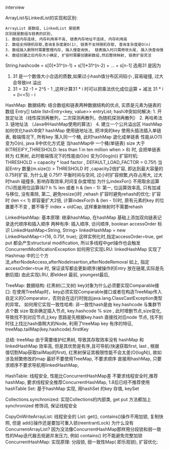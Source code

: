 interview

ArrayList与LinkedList的实现和区别:

    ArrayList 是数组, LinkedList 是链表
    区别就是数组与链表的区别,
    1. 数组内存连续, 内存利用率不高, 链表内存地址不连续, 内存利用高
    2. 数组支持随机存取,查询复杂度是O(1), 链表不支持随机存取, 查询复杂度是O(n)
    3. 数组插入删除时需要整理内存, 插入慢查询快,  链表插入时只需修改头尾, 插入快查询慢
    4. 数组创建之后内存大小确定, 扩容时需要创建新数组,然后整体映射, 链表扩容灵活

String.hashcode = s[0]*31^(n-1) + s[1]*31^(n-2) + ... + s[n-1]
选用31 是因为
1. 31 是一个数值大小合适的质数,如果过小hash值分布区间较小 ,容易碰撞, 过大会导致int 溢出
2. 31 = 32 -1 = 2^5 - 1 ,这样计算31 * i 时可以把乘法优化成位运算 + 减法 31 * i =  (i<<5) - i

HashMap:
    数据结构:
        结合数组和链表两种数据结构的优点, 实质是元素为链表的数组
        Entry[] table
        lIst<Entry<key, value>> entryList;
    hash冲突如何解决:
        1. 开放定址法（线性探测再散列，二次探测再散列，伪随机探测再散列）
        2. 再哈希法
        3. 链地址法   （Java中HashMap使用的算法）
        4. 建立一个公共溢出区
    HashMap如何优化hash冲突?
        hashMap 使用链地址法, 把冲突的key 使用头插法插入单链表, 极端情况下, 所有key 落入同一个桶, 此时hashMap 退化成单链表 性能从O(1) 变为O(n),
        java 8中优化方式是 当hashMap中 一个桶(单链表) size 大于8(TREEIFY_THRESHOLD: less than 1 in ten million when > 8) 时, 会把单链表转为 红黑树, 此时极端情况下的性能由O(n) 变为O(log(n))
    扩容时机: THRESHOLD = capacity * load factor  , DEFAULT_LOAD_FACTOR = 0.75f)
       当前Entry 数量(m.size()) > THRESHOLD 时 ,capacity2倍扩容, 即达到最大容量的0.75时扩容,
    为什么是 0.75f?  平衡时间与空间, 过小时扩容频繁,内存占用大, 过大时hash 碰撞多, 影响存取效率,时间复杂度增加
    为什么indexFor() 不用取余运算(%)而是用位运算(&)? h % len 或者 h & (len - 1):
        第一, 位运算效率高, 只有加减与移位, 没有乘除, 第二, 避免resize()时 ,rehash
    扩容时避免rehash的优化:
        扩容时 (len << 1) 即容量扩大2倍, 计算indexFor(h & (len - 1))时,  原有元素的key 的位置要不不变 , 要不等于 index + oldCap, 这样重新映射时不需要rehash

LinkedHashMap:
    基本原理:
        继承hashMap, 在hashMap 基础上添加双向链表记录迭代顺序和插入顺序
    两种有序:
        插入顺序, 访问顺序, boolean accessOrder 标识
        LinkedHashMap<String, String> linkedHashMap = new LinkedHashMap<>(16, 0.75f, true);
        这样实例化时,指定accessOrder=true, get put 都会产生structural modification,
        所以多线程中get操作也会触发 ConcurrentModificationException
    如何用它实现LRU:
        linkedHashMap 实现了Hashmap 中的三个方法,afterNodeAccess,afterNodeInsertion,afterNodeRemoval
        如上, 指定accessOrder=true 时, 保证读写都会更新顺序(被操作的Entry 放在链尾,实际是先删后插)
        由此实现LRU, 即eldest 最前,  youngest最后,

TreeMap:
    数据结构:  红黑树(二叉树)
    key对象为什么必须要实现Comparable接口:
        在使用TreeMap时，key必须实现Comparable接口或者在构造TreeMap传入自定义的Comparator，否则会在运行时抛出java.lang.ClassCastException类型的异常。
    如何用它实现一致性哈希:
        非一致性hash是由 key.hashcode 与集群节点个数 size 取余确定插入节点, key.hashcode % size , 此时增删节点,size变化, 导致找不到对应节点上key
        思路是先根据key.hash 直接找对应node 节点, 找不到时往上找比hash值稍大的Node, 利用了treeMap key 有序的特征, treeMap.tailMap(key.hashcode).firstKey

总结: treeMap 由于需要维护红黑树, 导致其存取效率没有 hashMap 和 linkedHashMap 效率高,
但是其优势是有序,且可导航(快速获取first, last , 根据 值切割Map获取tailMap的first), 红黑树保证其极限性能不会太差(O(logN)),
故如涉及频繁修改的map 最好不要使用TreeMap, 不要求顺序 直接用hashMap, 只要求顺序不要求导航用linkedHashMap,

HashTable:
    线程安全, 性能比ConcurrentHashMap差
    不要求线程安全时,推荐hashMap, 要求线程安全推荐ConcurrentHashMap, 1.8后已经不推荐使用hashTable
Set:
  基于hashMap 实现, 用hashSet 的key 存值,  keySet

Collections.synchronized:
    实现Collections的内部类, get put 方法都加上synchronized 修饰词, 保证线程安全

CopyOnWriteArrayList:
    线程安全的 List: get(), contains()操作不用加锁, 复制快照, 但是 add()操作还是要加可重入锁(reentrantLock)
    为什么没有ConcurrentArrayList? 因为没法像ConcurrentHashMap那样用分段锁和弱一致性的Map迭代器去规避并发压力, 例如 contains() 时不能避免完整加锁
ConcurrentHashMap:
    实现原理: 分段锁, 弱一致性Map( 即乐观锁),
    扩容优化:
